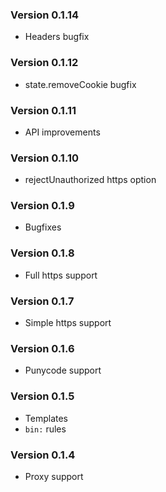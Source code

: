 ### Version 0.1.14

* Headers bugfix

### Version 0.1.12

* state.removeCookie bugfix

### Version 0.1.11

* API improvements

### Version 0.1.10

* rejectUnauthorized https option

### Version 0.1.9

* Bugfixes

### Version 0.1.8

* Full https support

### Version 0.1.7

* Simple https support

### Version 0.1.6

* Punycode support

### Version 0.1.5

* Templates
* `bin:` rules

### Version 0.1.4

* Proxy support

